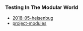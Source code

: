 ### Testing In The Modular World

- [2018-05-heisenbug](https://gitpitch.com/sormuras/testing-in-the-modular-world?p=deck/2018-05-heisenbug)
- [project-modules](https://gitpitch.com/sormuras/testing-in-the-modular-world?p=deck/project-modules)
